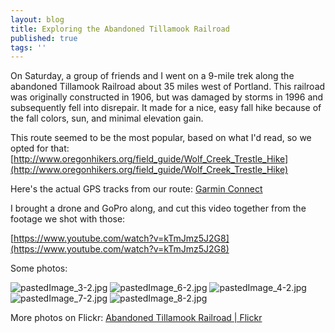 ```yaml
---
layout: blog
title: Exploring the Abandoned Tillamook Railroad
published: true
tags: ''
---
```


On Saturday, a group of friends and I went on a 9-mile trek along the abandoned Tillamook Railroad about 35 miles west of Portland. This railroad was originally constructed in 1906, but was damaged by storms in 1996 and subsequently fell into disrepair. It made for a nice, easy fall hike because of the fall colors, sun, and minimal elevation gain.
 
This route seemed to be the most popular, based on what I'd read, so we opted for that:
[http://www.oregonhikers.org/field_guide/Wolf_Creek_Trestle_Hike](http://www.oregonhikers.org/field_guide/Wolf_Creek_Trestle_Hike)

Here's the actual GPS tracks from our route: [Garmin Connect](https://connect.garmin.com/modern/activity/1376988953)

I brought a drone and GoPro along, and cut this video together from the footage we shot with those:

[https://www.youtube.com/watch?v=kTmJmz5J2G8](https://www.youtube.com/watch?v=kTmJmz5J2G8)

Some photos:

![pastedImage_3-2.jpg]({{site.baseurl}}/media/pastedImage_3-2.jpg)
![pastedImage_6-2.jpg]({{site.baseurl}}/media/pastedImage_6-2.jpg)
![pastedImage_4-2.jpg]({{site.baseurl}}/media/pastedImage_4-2.jpg)
![pastedImage_7-2.jpg]({{site.baseurl}}/media/pastedImage_7-2.jpg)
![pastedImage_8-2.jpg]({{site.baseurl}}/media/pastedImage_8-2.jpg)

More photos on Flickr: [Abandoned Tillamook Railroad \| Flickr](https://www.flickr.com/photos/42873456@N02/albums/72157674316300666)
